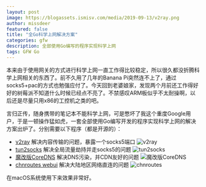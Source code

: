 ```yaml
---
layout: post
image: https://blogassets.ismisv.com/media/2019-09-13/v2ray.png
author: missdeer
featured: false
title: "全Go科学上网解决方案"
categories: gfw
description: 全部使用Go编写的程序实现科学上网
tags: GFW Go
---
```


本来由于使用网关的方式进行科学上网一直工作得比较稳定，所以很久都没折腾科学上网相关的东西了。前不久用了几年的Banana Pi突然连不上了，通过socks5+pac的方式也勉强应付了。今天回到老婆娘家，发现两个月前还工作得好好的树莓派不知道什么时候已经点不亮了。不禁感叹ARM板似乎不太耐操啊，以后还是尽量只用x86的工控机之类的吧。

言归正传，随身携带的笔记本不能科学上网，可是憋坏了我这个重度Google用户，于是一顿操作猛如虎，一套全部使用Go编写开发的程序实现科学上网的解决方案出炉了。分别需要以下程序（都是开源的）：

- [v2ray](https://github.com/v2ray/v2ray-core) 解决内容传输的问题，暴露一个socks5端口
![v2ray](https://blogassets.ismisv.com/media/2019-09-13/v2ray.png)
- [tun2socks](https://github.com/eycorsican/go-tun2socks) 解决全局流量劫持并走socks5的问题
![tun2socks](https://blogassets.ismisv.com/media/2019-09-13/tun2socks.png)
- [魔改版CoreDNS](https://ci.appveyor.com/project/missdeer/coredns-custom-build) 解决DNS污染，并CDN友好的问题
![魔改版CoreDNS](https://blogassets.ismisv.com/media/2019-09-13/coredns.png)
- [chnroutes webui](https://github.com/missdeer/chnroutes-webui) 解决大陆地区网络直连的问题
![chnroutes](https://blogassets.ismisv.com/media/2019-09-13/chnroutes.png)

在macOS系统使用下来效果非常好。
